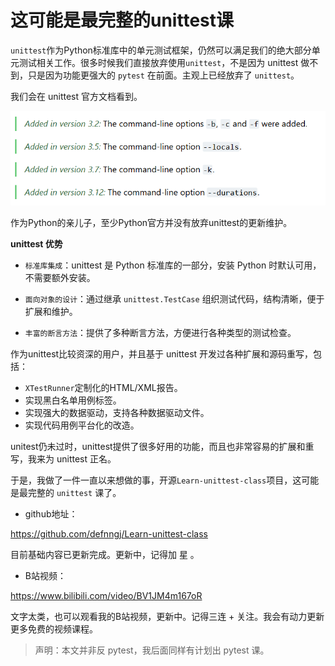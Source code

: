 # 这可能是最完整的unittest课

`unittest`作为Python标准库中的单元测试框架，仍然可以满足我们的绝大部分单元测试相关工作。很多时候我们直接放弃使用`unittest`，不是因为 unittest 做不到，只是因为功能更强大的 `pytest` 在前面。主观上已经放弃了 `unittest`。

我们会在 unittest 官方文档看到。

![](./image/version.png)

作为Python的亲儿子，至少Python官方并没有放弃unittest的更新维护。


__unittest 优势__

* `标准库集成`：unittest 是 Python 标准库的一部分，安装 Python 时默认可用，不需要额外安装。

* `面向对象的设计`：通过继承 `unittest.TestCase` 组织测试代码，结构清晰，便于扩展和维护。

* `丰富的断言方法`：提供了多种断言方法，方便进行各种类型的测试检查。


作为unittest比较资深的用户，并且基于 unittest 开发过各种扩展和源码重写，包括：

* `XTestRunner`定制化的HTML/XML报告。
* 实现黑白名单用例标签。
* 实现强大的数据驱动，支持各种数据驱动文件。
* 实现代码用例平台化的改造。

unitest仍未过时，unittest提供了很多好用的功能，而且也非常容易的扩展和重写，我来为 unittest 正名。

于是，我做了一件一直以来想做的事，开源`Learn-unittest-class`项目，这可能是最完整的 `unittest` 课了。

* github地址：

https://github.com/defnngj/Learn-unittest-class

目前基础内容已更新完成。更新中，记得加 星 。

* B站视频：

https://www.bilibili.com/video/BV1JM4m167oR

文字太类，也可以观看我的B站视频，更新中。记得三连 + 关注。我会有动力更新更多免费的视频课程。


> 声明：本文并非反 pytest，我后面同样有计划出 pytest 课。

